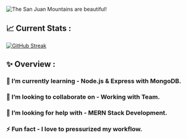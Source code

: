 <!-- ### Hi there 👋 -->

![The San Juan Mountains are beautiful!](https://i.postimg.cc/2jGQxw2x/github-banner.png "San Juan Mountains")

## 📈 Current Stats :
[![GitHub Streak](https://github-readme-streak-stats.herokuapp.com?user=AsrafulMasum&theme=black-ice&hide_border=true&card_width=700)](https://git.io/streak-stats)

## ✨ Overview : 
<!-- **AsrafulMasum/AsrafulMasum** is a ✨ _special_ ✨ repository because its `README.md` (this file) appears on your GitHub profile.

Here are some ideas to get you started: -->

<!-- - 🔭 I’m currently working on ... -->
### 🌱 I’m currently learning - Node.js & Express with MongoDB.
### 👯 I’m looking to collaborate on - Working with Team.
### 🤔 I’m looking for help with - MERN Stack Development.
### ⚡ Fun fact - I love to pressurized my workflow.
<!-- - 💬 Ask me about ...
- 📫 How to reach me: ...
- 😄 Pronouns: ... -->

